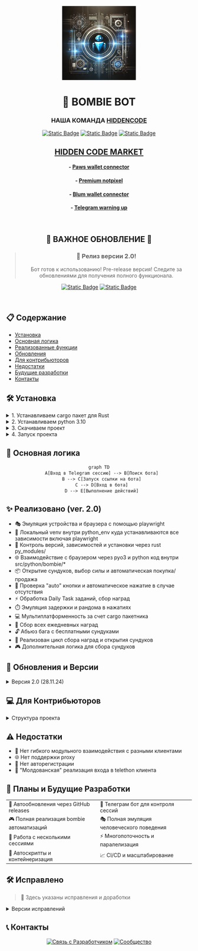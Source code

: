 
<div align="center">
  <img src="./templates/git/github_logo.webp" alt="Bombie Bot Logo" width="200"/>
  
  # 🤖 BOMBIE BOT
  ### НАША КОМАНДА [HIDDENCODE](https://t.me/hidden_coding)
  
  [![Static Badge](https://img.shields.io/badge/Telegram-Channel-Link?style=for-the-badge&logo=Telegram&logoColor=white&logoSize=auto&color=blue)](https://t.me/hidden_coding)
  [![Static Badge](https://img.shields.io/badge/Telegram-Chat-yes?style=for-the-badge&logo=Telegram&logoColor=white&logoSize=auto&color=blue)](https://t.me/hidden_codding_chat)
  [![Static Badge](https://img.shields.io/badge/Telegram-Bot%20Link-Link?style=for-the-badge&logo=Telegram&logoColor=white&logoSize=auto&color=blue)](https://t.me/catizenbot/bombie?startapp=g_1002_43630755)

## [HIDDEN CODE MARKET](https://t.me/hcmarket_bot?start=referral_355876562)

#### - [Paws wallet connector](https://t.me/hcmarket_bot?start=referral_355876562-project_1016)
#### - [Premium notpixel](https://t.me/hcmarket_bot?start=referral_355876562-project_1015)
#### - [Blum wallet connector](https://t.me/hcmarket_bot?start=referral_355876562-project_1002)
#### - [Telegram warning up](https://t.me/hcmarket_bot?start=referral_355876562-project_1001)
</div>

<div align="center">
  <br />
  <h2>🎉 ВАЖНОЕ ОБНОВЛЕНИЕ 🎉</h2>
  
  > ### 🚀 Релиз версии 2.0! 
  > Бот готов к использованию! Pre-release версия!
  > Следите за обновлениями для получения полного функционала.
  
  [![Static Badge](https://img.shields.io/badge/🎉_Новый_релиз!-ver_2.0-red?style=for-the-badge&labelColor=black)](#-реализовано-ver-20-)
  [![Static Badge](https://img.shields.io/badge/📋_Исправления-ver_2.0-blue)](#-исправлено)

  <br />
</div>

## 📋 Содержание
- [Установка](#-установка)
- [Основная логика](#-основная-логика)
- [Реализованные функции](#-реализовано)
- [Обновления](#-обновления-и-версии)
- [Для контрибьюторов](#-для-контрибьюторов)
- [Недостатки](#-недостатки)
- [Будущие разработки](#-планы-и-будущие-разработки)
- [Контакты](#-контакты)

## 🛠 Установка

<details>
<summary>1. Устанавливаем cargo пакет для Rust</summary>

[![Rust Installation](https://img.shields.io/badge/Rust-Installation-orange)](https://www.rust-lang.org/tools/install)

```bash
# Linux/MacOS/Windows:
curl --proto '=https' --tlsv1.2 -sSf https://sh.rustup.rs | sh
```
</details>

<details>
<summary>2. Устанавливаем python 3.10</summary>

```bash
# MacOS:
brew install python@3.10

# Linux:
sudo apt install python3.10

# Windows:
# Скачать с https://www.python.org/downloads/release/python-31010/
```
</details>

<details>
<summary>3. Скачиваем проект</summary>

```bash
git clone https://github.com/Panda404NotFound/bombie_bot.git
```
</details>

<details>
<summary>4. Запуск проекта</summary>

```bash
# Режим отладки:
RUST_LOG=debug cargo run

# Режим выпуска:
cargo run --release
cd target/release
./bombie_bot
```
</details>

## 🔄 Основная логика

<div align="center">
  
  ```mermaid
  graph TD
    A[Вход в Telegram сессию] --> B[Поиск бота]
    B --> C[Запуск ссылки на бота]
    C --> D[Вход в бота]
    D --> E[Выполнение действий]
  ```
  
</div>

## ✨ Реализовано (ver. 2.0)

- 🎭 Эмуляция устройства и браузера с помощью playwright
- 🐍 Локальный venv внутри python_env куда устанавливаются все зависимости включая playwright
- 🔄 Контроль версий, зависимостей и установки через rust py_modules/
- 🌐 Взаимодействие с браузером через pyo3 и python код внутри src/python/bombie/*
- 📦 Открытие сундуков, выбор силы и автоматическая покупка/продажа
- 🎯 Проверка "auto" кнопки и автоматическое нажатие в случае отсутствия
- ⚡ Обработка Daily Task заданий, сбор наград
- ⏱️ Эмуляция задержки и рандома в нажатиях
- 💻 Мультиплатформенность за счет cargo пакетника
- 🎁 Сбор всех ежедневных наград
- 🔓 Абьюз бага с бесплатными сундуками
- 🔄 Реализован цикл сбора наград и открытия сундуков
- 🎮 Дополнительная логика для сбора сундуков

## 📝 Обновления и Версии

<details>
<summary>Версия 2.0 (28.11.24)</summary>

### 🚀 Изменения
- 🎁 Сбор всех ежедневных наград
- 📦 Абьюз бага с бесплатными сундуками
- 🔄 Реализован цикл сбора наград и открытия сундуков
- 🎮 Дополнительная логика для сбора сундуков
- 🐛 Исправлены мелкие ошибки и баги
- ⚡ Улучшена логика работы бота
</details>

## 💻 Для Контрибьюторов

<details>
<summary>Структура проекта</summary>

### Входная точка
```python
# Инициализация и запуск логики WebApp
logger.info("Запуск основной логики действий бота")
webapp_logic = WebAppLogic(self.page)
logic_task = asyncio.create_task(webapp_logic.start_logic())
```

### 📁 Основные модули (src/python/bombie/*)
- `task_action.py` и `chest_action.py` - автоматизация действий бота
- `cordination_module.py` - координация и Canvas API
- `module_manager.py` - управление модулями
- `ocr_manager.py` и `cv_manager.py` - работа с нейросетями
- `templates/*` - шаблоны для нейросети
</details>

## ⚠️ Недостатки

- 🔧 Нет гибкого модульного взаимодействия с разными клиентами
- 🌐 Нет поддержки proxy
- 📝 Нет авторегистрации
- 🔨 "Молдованская" реализация входа в telethon клиента

## 🔮 Планы и Будущие Разработки

<table>
<tr>
<td>🔄 Автообновления через GitHub releases</td>
<td>🤖 Телеграм бот для контроля сессий</td>
</tr>
<tr>
<td>🎮 Полная реализация bombie автоматизаций</td>
<td>🎭 Полная эмуляция человеческого поведения</td>
</tr>
<tr>
<td>👥 Работа с несколькими сессиями</td>
<td>⚡ Многопоточность и паралелизация</td>
</tr>
<tr>
<td>🐳 Автоскрипты и контейнеризация</td>
<td>📈 CI/CD и масштабирование</td>
</tr>
</table>

## 🛠 Исправлено
> 🔧 Здесь указаны исправления и доработки
<details>
<summary>Версии исправлений</summary>

Исправления на 28.11.24:

ver. 2.0:
- Исправлены мелкие ошибки и баги 
- Улучшена логика работы бота 

Исправления на 26.11.24:

- Исправлены баги с Windows системами
- Исправлены баги с проверкой меню заданий (сейчас всегда проверяет, улучшим в ver. 2.0 для динамики)
- Добавлен эксперментальный headless режим запуска (не рекомендуется в production)

Исправления на 25.11.24:

ver. 1.2.1:

- Добавлена кросс-компиляция 
- Добавлена поддрежка Windows системных библиотек 
- Исправлены мелкие ошибки и добавлены улучшения

Исправления на 25.11.24:

ver. 1.2:
- Добавления обработка цветных изображений 
- Улучшено распознавание изменений для логики
- Улучшена логика взаимодействия с объектами

Исправления на 25.11.24:

ver. 1.1:

- 2FA авторизация с повторными попытками
- Проблемы с загрузкой OCR модели и SSL разрешениями
- Запуск Daily Task в первую очередь, потом сундуки
- Логические ошибки при проверке меню заданий
- Добавлена выбор записи логов и трейсинга
- Проверка не корректного определения силы сундука
- Удаление логов при первом запуске
</details>

## 📞 Контакты

<div align="center">
  
[![Связь с Разработчиком](https://img.shields.io/badge/Разработчик-Telegram-blue?style=for-the-badge&logo=telegram)](https://t.me/brahman_brahman)
[![Сообщество](https://img.shields.io/badge/Комьюнити_Сигм-Telegram-blue?style=for-the-badge&logo=telegram)](https://t.me/hidden_coding)

</div>
